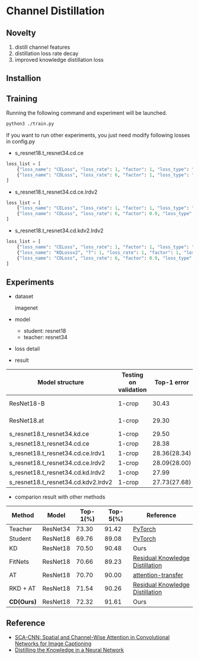 # Channel Distillation

## Novelty

1. distill channel features
2. distillation loss rate decay
3. improved knowledge distillation loss

## Installion

## Training

Running the following command and experiment will be launched.

```bash
python3 ./train.py
```

If you want to run other experiments, you just need modify following losses in config.py

+ s_resnet18.t_resnet34.cd.ce
```python
loss_list = [
    {"loss_name": "CELoss", "loss_rate": 1, "factor": 1, "loss_type": "ce_family", "loss_rate_decay": "lrdv1"},
    {"loss_name": "CDLoss", "loss_rate": 6, "factor": 1, "loss_type": "fd_family", "loss_rate_decay": "lrdv1"},
]
```

+ s_resnet18.t_resnet34.cd.ce.lrdv2
```python
loss_list = [
    {"loss_name": "CELoss", "loss_rate": 1, "factor": 1, "loss_type": "ce_family", "loss_rate_decay": "lrdv2"},
    {"loss_name": "CDLoss", "loss_rate": 6, "factor": 0.9, "loss_type": "fd_family", "loss_rate_decay": "lrdv2"},
]
```

+ s_resnet18.t_resnet34.cd.kdv2.lrdv2
```python
loss_list = [
    {"loss_name": "CELoss", "loss_rate": 1, "factor": 1, "loss_type": "ce_family", "loss_rate_decay": "lrdv2"},
    {"loss_name": "KDLossv2", "T": 1, "loss_rate": 1, "factor": 1, "loss_type": "kdv2_family", "loss_rate_decay": "lrdv2"},
    {"loss_name": "CDLoss", "loss_rate": 6, "factor": 0.9, "loss_type": "fd_family", "loss_rate_decay": "lrdv2"},
]
```

## Experiments

+ dataset
  
  imagenet

+ model
  
  + student: resnet18
  + teacher: resnet34

+ loss detail

+ result

| Model structure | Testing on validation| Top-1 error | Top-5 error | Reference |
| -- | -- | -- | -- | -- |
| ResNet18-B | 1-crop | 30.43 | 10.76 | [ResNet-Github](https://github.com/facebook/fb.resnet.torch) |
| ResNet18.at | 1-crop | 29.30 | 10.00 | [attention-transfer](https://github.com/szagoruyko/attention-transfer) |
| s_resnet18.t_resnet34.kd.ce | 1-crop | 29.50 | 9.52 | KD |
| s_resnet18.t_resnet34.cd.ce | 1-crop | 28.38 | 9.48 | Ours |
| s_resnet18.t_resnet34.cd.ce.lrdv1 | 1-crop | 28.36(28.34) | 9.39(9.41) | ZZD(ZGCR) |
| s_resnet18.t_resnet34.cd.ce.lrdv2 | 1-crop | 28.09(28.00) | 9.34(9.27) | ZZD(ZGCR) |
| s_resnet18.t_resnet34.cd.kd.lrdv2 | 1-crop | 27.99 | 9.31 | Ours |
| s_resnet18.t_resnet34.cd.kdv2.lrdv2 | 1-crop | 27.73(27.68) | 9.22(9.39) |ZZD(ZGCR) |

+ comparion result with other methods

| Method | Model | Top-1(%) | Top-5(%) | Reference |
| -- | -- | -- | -- | -- |
| Teacher | ResNet34 | 73.30 | 91.42 | [PyTorch](https://pytorch.org/hub/pytorch_vision_resnet/) |
| Student | ResNet18 | 69.76 | 89.08 | [PyTorch](https://pytorch.org/hub/pytorch_vision_resnet/) |
| KD | ResNet18 | 70.50 | 90.48 | Ours |
| FitNets | ResNet18 | 70.66 | 89.23 | [Residual Knowledge Distillation](https://arxiv.org/abs/2002.09168) 
| AT | ResNet18 | 70.70 | 90.00 |[attention-transfer](https://github.com/szagoruyko/attention-transfer) |
| RKD + AT | ResNet18 | 71.54 | 90.26 | [Residual Knowledge Distillation](https://arxiv.org/abs/2002.09168) | 
| **CD(Ours)** | ResNet18 | 72.32 | 91.61 | Ours |

## Reference

+ [SCA-CNN: Spatial and Channel-Wise Attention in Convolutional Networks for Image Captioning](https://ieeexplore.ieee.org/document/8100150)
+ [Distilling the Knowledge in a Neural Network](https://arxiv.org/abs/1503.02531)